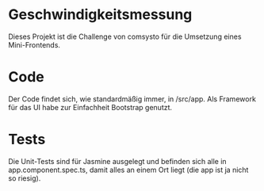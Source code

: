 # Geschwindigkeitsmessung

Dieses Projekt ist die Challenge von comsysto für die Umsetzung eines Mini-Frontends.

# Code

Der Code findet sich, wie standardmäßig immer, in /src/app.
Als Framework für das UI habe zur Einfachheit Bootstrap genutzt. 

# Tests

Die Unit-Tests sind für Jasmine ausgelegt und befinden sich alle in 
app.component.spec.ts, damit alles an einem Ort liegt (die app ist ja nicht so riesig).
